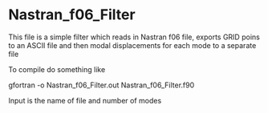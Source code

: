 # Nastran_f06_Filter
This file is a simple filter which reads in Nastran f06 file, exports GRID poins to an ASCII file and then modal displacements for each mode to a separate file

To compile do something like

gfortran -o Nastran_f06_Filter.out Nastran_f06_Filter.f90 

Input is the name of file and number of modes

